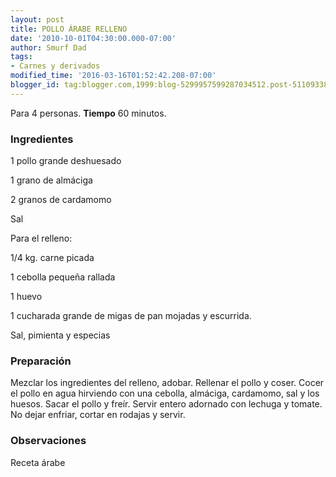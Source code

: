 ```yaml
---
layout: post
title: POLLO ÁRABE RELLENO
date: '2010-10-01T04:30:00.000-07:00'
author: Smurf Dad
tags:
- Carnes y derivados
modified_time: '2016-03-16T01:52:42.208-07:00'
blogger_id: tag:blogger.com,1999:blog-5299957599287034512.post-5110933810331521075
---
```


Para 4 personas.
<b>Tiempo</b> 60 minutos.

<h3>Ingredientes</h3>

1 pollo grande deshuesado

1 grano de almáciga

2 granos de cardamomo

Sal

Para el relleno:

1/4 kg. carne picada

1 cebolla pequeña rallada

1 huevo

1 cucharada grande de migas de pan mojadas y escurrida.

Sal, pimienta y especias

<h3>Preparación</h3>

Mezclar los ingredientes del relleno, adobar. Rellenar el pollo y coser. Cocer el pollo en agua hirviendo con una cebolla, almáciga, cardamomo, sal y los huesos. Sacar el pollo y freír. Servir entero adornado con lechuga y tomate. No dejar enfriar, cortar en rodajas y servir.

<h3>Observaciones</h3>

Receta árabe

